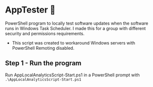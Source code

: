 # AppTester 🧪

PowerShell program to locally test software updates when the software runs in Windows Task Scheduler. I made this for a group with different security and permissions requirements.

- This script was created to workaround Windows servers with PowerShell Remoting disabled.

## Step 1 - Run the program

Run AppLocalAnalyticsScript-Start.ps1 in a PowerShell prompt with `.\AppLocalAnalyticsScript-Start.ps1`
